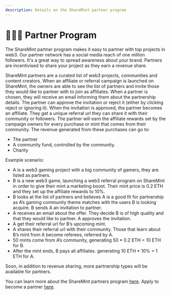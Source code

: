 ```yaml
---
description: Details on the ShareMint partner program
---
```


# 🧑🤝🧑 Partner Program

The ShareMint partner program makes it easy to partner with top projects in web3. Our partner network has a social media reach of one million followers. It's a great way to spread awareness about your brand. Partners are incentivised to share your project as they earn a revenue share.

ShareMint partners are a curated list of web3 projects, communities and content creators. When an affiliate or referral campaign is launched on ShareMint, the owners are able to see the list of partners and invite those they would like to partner with to join as affiliates. When a partner is chosen, they will receive an email informing them about the partnership details. The partner can approve the invitation or reject it (either by clicking reject or ignoring it). When the invitation is approved, the partner becomes an affiliate. They get a unique referral url they can share it with their community or followers. The partner will earn the affiliate rewards set by the campaign owners for every purchase or mint that comes from their community. The revenue generated from these purchases can go to:

* The partner
* A community fund, controlled by the community.
* Charity

Example scenario:

* A is a web3 gaming project with a big community of gamers, they are listed as partners.
* B is a new web3 game, launching a web3 referral program on ShareMint in order to give their mint a marketing boost. Their mint price is 0.2 ETH and they set up the affiliate rewards to 10%.
* B looks at the list of partners and believes A is a good fit for partnership as A’s gaming community theme matches with the users B is looking acquire. B sends A an invitation to partner.
* A receives an email about the offer. They decide B is of high quality and that they would like to partner. A approves the invitation.
* A get their referral url for B’s upcoming mint.
* A shares their referral url with their community. Those that learn about B’s mint from A become referees, referred by A.
* 50 mints come from A’s community, generating 50 \* 0.2 ETH = 10 ETH for B.
* After the mint ends, B pays all affiliates. generating 10 ETH \* 10% = 1 ETH for A.

Soon, in addition to revenue sharing, more partnership types will be available for partners.

You can learn more about the ShareMint partners program [here](https://sharemint.xyz/partners). Apply to become a partner [here](https://sharemint.xyz/partner/apply).
